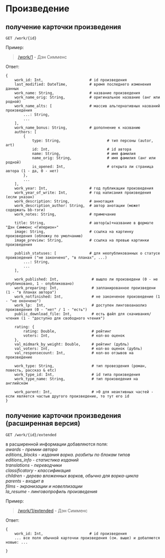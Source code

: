# Произведение

## получение карточки произведения
```
GET /work/{id}
```

Пример:
> [/work/1](https://api.fantlab.ru/work/1) - Дэн Симменс


Ответ:
```
{
    work_id: Int,                     # id произведения
    last_modified: DateTime,          # время последнего изменения данных
    work_name: String,                # название произведения
    work_name_orig: String,           # оригинальное название (анг или родной)
    work_name_alts: [                 # массив альтернативных названий произведения
        ...: String,
        ...
    ],
    work_name_bonus: String,          # дополнение к названию
    authors: [
        {
            type: String,                     # тип персоны (autor, art)
            id: Int,                          # id автора
            name: String,                     # имя фамилия
            name_orig: String,                # имя фамилия (анг или родной)
            is_opened: Int,                   # открыта ли страница автора (1 - да, 0 - нет)
        },
        ...
    ],
    work_year: Int,                   # год публикации произведения
    work_year_of_write: Int,          # год написания произведения (если указан)
    work_description: String,         # аннотация
    work_description_author: String,  # автор анотации (может содержать bb-тэги)
    work_notes: String,               # примечание

    title: String,                    # автор(ы)+название в формате "Дэн Симмонс «Гиперион»"
    image: String,                    # ссылка на картинку произведения (обложку по умолчанию)
    image_preview: String,            # ссылка на превью картинки произведения

    publish_statuses: [               # для неопубликованных о статусе проивзедения ("не закончено", "в планах", ...)
        ...: String,
        ...
    ],

    work_published: Int,               # вышло ли произведени (0 - не опубликовано, 1 - опубликовано)
    work_preparing: Int,               # запланированное произведени (1 - "в планах автора")
    work_notfinished: Int,             # не законченое произведение (1 - "не окончено")
    work_lp:  Int,                     # доступен линговоанаолиз произведения (0 - "нет" / 1 - "есть")
    public_download_file: Int,         # есть файл для скачивания/чтения (1 - "доступно для свободного чтения")

    rating: {
        rating: Double,                # рейтинг
        voters: Int,                   # кол-во оценок
    },
    val_midmark_by_weight: Double,     # рейтинг (дубль)
    val_voters: Int,                   # кол-во оценок (дубль)
    val_responsecount: Int,            # кол-во отзывов на произведение

    work_type: String,                 # тип провездения (роман, повесть, рассказ & etc)
    work_type_id: Int,                 # id типа произведения
    work_type_name: String,            # тип произведения на английском

    work_parent: Int,                  # >0 для неактивных частей - если является частью другого произведение, то тут его id
}
```

## получение карточки произведения (расширенная версия)
```
GET /work/{id}/extended
```
в расширенной информации добавляются поля:  
*awards           - премии автора  
editions_blocks   - издания ворка. разбиты по блокам типов  
editions_info     - статистика изданий  
translations      - переводчики   
classificatory    - классификация   
children          - дерево вложенных ворков, обычно для ворка-цикла   
parents           - входит в   
films             - экранизации и новеллизации    
la_resume         - линговопрофиль произведения*

Пример:
> [/work/1/extended](https://api.fantlab.ru/work/1/extended) - Дэн Симменс


Ответ:
```
{
    work_id: Int,                     # id произведения
    ... все поля обычной карточки произведения (см. выше) и добаляются новые: ...

}
```
